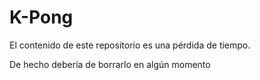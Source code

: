 # K-Pong

El contenido de este repositorio es
una pérdida de tiempo.

De hecho debería de borrarlo en algún momento
